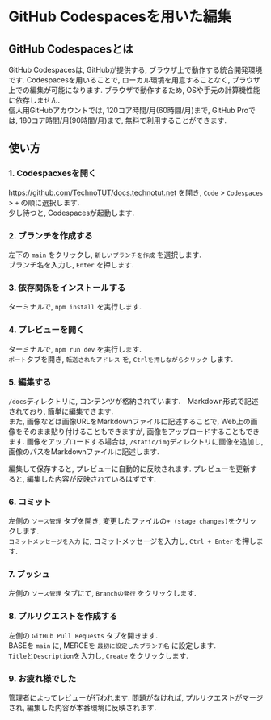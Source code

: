 # GitHub Codespacesを用いた編集
## GitHub Codespacesとは
GitHub Codespacesは, GitHubが提供する, ブラウザ上で動作する統合開発環境です. Codespacesを用いることで, ローカル環境を用意することなく, ブラウザ上での編集が可能になります. ブラウザで動作するため, OSや手元の計算機性能に依存しません.  
個人用GitHubアカウントでは, 120コア時間/月(60時間/月)まで, GitHub Proでは, 180コア時間/月(90時間/月)まで, 無料で利用することができます.  
## 使い方
### 1. Codespacxesを開く  
https://github.com/TechnoTUT/docs.technotut.net を開き,  `Code` > `Codespaces` > `+` の順に選択します.  
少し待つと, Codespacesが起動します.  
### 2. ブランチを作成する
左下の `main` をクリックし, `新しいブランチを作成` を選択します.  
ブランチ名を入力し, `Enter` を押します.  
### 3. 依存関係をインストールする
ターミナルで, `npm install` を実行します.  
### 4. プレビューを開く
ターミナルで, `npm run dev` を実行します.  
`ポート`タブを開き, `転送されたアドレス` を, `Ctrlを押しながらクリック` します.  
### 5. 編集する
`/docs`ディレクトリに, コンテンツが格納されています.　Markdown形式で記述されており, 簡単に編集できます.  
また, 画像などは画像URLをMarkdownファイルに記述することで, Web上の画像をそのまま貼り付けることもできますが, 画像をアップロードすることもできます. 画像をアップロードする場合は, `/static/img`ディレクトリに画像を追加し, 画像のパスをMarkdownファイルに記述します.  

編集して保存すると, プレビューに自動的に反映されます. プレビューを更新すると, 編集した内容が反映されているはずです.  
### 6. コミット
左側の `ソース管理` タブを開き, 変更したファイルの`+ (stage changes)`をクリックします.  
`コミットメッセージを入力` に, コミットメッセージを入力し, `Ctrl + Enter` を押します.
### 7. プッシュ
左側の `ソース管理` タブにて, `Branchの発行` をクリックします.  
### 8. プルリクエストを作成する
左側の `GitHub Pull Requests` タブを開きます.  
BASEを `main` に, MERGEを `最初に設定したブランチ名` に設定します.  
`Title`と`Description`を入力し, `Create` をクリックします.
### 9. お疲れ様でした
管理者によってレビューが行われます. 問題がなければ, プルリクエストがマージされ, 編集した内容が本番環境に反映されます. 